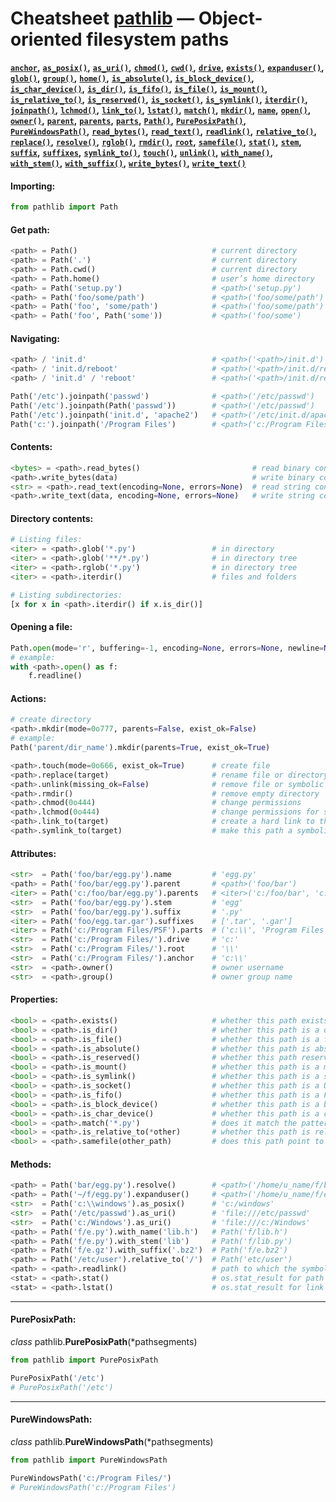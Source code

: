 # Cheatsheet [pathlib](https://docs.python.org/3/library/pathlib.html) — Object-oriented filesystem paths

**[`anchor`](#attributes)**__,__
**[`as_posix()`](#methods)**__,__
**[`as_uri()`](#methods)**__,__
**[`chmod()`](#actions)**__,__
**[`cwd()`](#get-path)**__,__
**[`drive`](#attributes)**__,__
**[`exists()`](#properties)**__,__
**[`expanduser()`](#methods)**__,__
**[`glob()`](#directory-contents)**__,__
**[`group()`](#attributes)**__,__
**[`home()`](#get-path)**__,__
**[`is_absolute()`](#properties)**__,__
**[`is_block_device()`](#properties)**__,__
**[`is_char_device()`](#properties)**__,__
**[`is_dir()`](#properties)**__,__
**[`is_fifo()`](#properties)**__,__
**[`is_file()`](#properties)**__,__
**[`is_mount()`](#properties)**__,__
**[`is_relative_to()`](#properties)**__,__
**[`is_reserved()`](#properties)**__,__
**[`is_socket()`](#properties)**__,__
**[`is_symlink()`](#properties)**__,__
**[`iterdir()`](#directory-contents)**__,__
**[`joinpath()`](#navigating)**__,__
**[`lchmod()`](#actions)**__,__
**[`link_to()`](#actions)**__,__
**[`lstat()`](#methods)**__,__
**[`match()`](#properties)**__,__
**[`mkdir()`](#actions)**__,__
**[`name`](#attributes)**__,__
**[`open()`](#opening-a-file)**__,__
**[`owner()`](#attributes)**__,__
**[`parent`](#attributes)**__,__
**[`parents`](#attributes)**__,__
**[`parts`](#attributes)**__,__
**[`Path()`](#get-path)**__,__
**[`PurePosixPath()`](#pureposixpath)**__,__
**[`PureWindowsPath()`](#purewindowspath)**__,__
**[`read_bytes()`](#contents)**__,__
**[`read_text()`](#contents)**__,__
**[`readlink()`](#methods)**__,__
**[`relative_to()`](#methods)**__,__
**[`replace()`](#actions)**__,__
**[`resolve()`](#methods)**__,__
**[`rglob()`](#directory-contents)**__,__
**[`rmdir()`](#actions)**__,__
**[`root`](#attributes)**__,__
**[`samefile()`](#properties)**__,__
**[`stat()`](#methods)**__,__
**[`stem`](#attributes)**__,__
**[`suffix`](#attributes)**__,__
**[`suffixes`](#attributes)**__,__
**[`symlink_to()`](#actions)**__,__
**[`touch()`](#actions)**__,__
**[`unlink()`](#actions)**__,__
**[`with_name()`](#methods)**__,__
**[`with_stem()`](#methods)**__,__
**[`with_suffix()`](#methods)**__,__
**[`write_bytes()`](#contents)**__,__
**[`write_text()`](#contents)**

#### Importing:
```python
from pathlib import Path
```

#### Get path:
```python
<path> = Path()                              # current directory
<path> = Path('.')                           # current directory
<path> = Path.cwd()                          # current directory
<path> = Path.home()                         # user’s home directory
<path> = Path('setup.py')                    # <path>('setup.py')
<path> = Path('foo/some/path')               # <path>('foo/some/path')
<path> = Path('foo', 'some/path')            # <path>('foo/some/path')
<path> = Path('foo', Path('some'))           # <path>('foo/some')
```

#### Navigating:
```python
<path> / 'init.d'                            # <path>('<path>/init.d')
<path> / 'init.d/reboot'                     # <path>('<path>/init.d/reboot')
<path> / 'init.d' / 'reboot'                 # <path>('<path>/init.d/reboot')

Path('/etc').joinpath('passwd')              # <path>('/etc/passwd')
Path('/etc').joinpath(Path('passwd'))        # <path>('/etc/passwd')
Path('/etc').joinpath('init.d', 'apache2')   # <path>('/etc/init.d/apache2')
Path('c:').joinpath('/Program Files')        # <path>('c:/Program Files')
```

#### Contents:
```python
<bytes> = <path>.read_bytes()                         # read binary contents
<path>.write_bytes(data)                              # write binary contents
<str> = <path>.read_text(encoding=None, errors=None)  # read string contents
<path>.write_text(data, encoding=None, errors=None)   # write string contents
```

#### Directory contents:
```python
# Listing files:
<iter> = <path>.glob('*.py')                 # in directory
<iter> = <path>.glob('**/*.py')              # in directory tree
<iter> = <path>.rglob('*.py')                # in directory tree
<iter> = <path>.iterdir()                    # files and folders

# Listing subdirectories:
[x for x in <path>.iterdir() if x.is_dir()]
```

#### Opening a file:
```python
Path.open(mode='r', buffering=-1, encoding=None, errors=None, newline=None)
# example:
with <path>.open() as f:
    f.readline()
```

#### Actions:
```python
# create directory
<path>.mkdir(mode=0o777, parents=False, exist_ok=False)
# example:
Path('parent/dir_name').mkdir(parents=True, exist_ok=True)

<path>.touch(mode=0o666, exist_ok=True)      # create file
<path>.replace(target)                       # rename file or directory
<path>.unlink(missing_ok=False)              # remove file or symbolic link
<path>.rmdir()                               # remove empty directory
<path>.chmod(0o444)                          # change permissions
<path>.lchmod(0o444)                         # change permissions for symbolic link
<path>.link_to(target)                       # create a hard link to the target
<path>.symlink_to(target)                    # make this path a symbolic link to target:
```

#### Attributes:
```python
<str>  = Path('foo/bar/egg.py').name         # 'egg.py'
<path> = Path('foo/bar/egg.py').parent       # <path>('foo/bar')
<iter> = Path('c:/foo/bar/egg.py').parents   # <iter>('c:/foo/bar', 'c:/foo', 'c:/')
<str>  = Path('foo/bar/egg.py').stem         # 'egg'
<str>  = Path('foo/bar/egg.py').suffix       # '.py'
<iter> = Path('foo/egg.tar.gar').suffixes    # ['.tar', '.gar']
<iter> = Path('c:/Program Files/PSF').parts  # ('c:\\', 'Program Files', 'PSF')
<str>  = Path('c:/Program Files/').drive     # 'c:'
<str>  = Path('c:/Program Files/').root      # '\\'
<str>  = Path('c:/Program Files/').anchor    # 'c:\\'
<str>  = <path>.owner()                      # owner username
<str>  = <path>.group()                      # owner group name
```

#### Properties:
```python
<bool> = <path>.exists()                     # whether this path exists
<bool> = <path>.is_dir()                     # whether this path is a directory
<bool> = <path>.is_file()                    # whether this path is a file
<bool> = <path>.is_absolute()                # whether this path is absolute
<bool> = <path>.is_reserved()                # whether this path reserved
<bool> = <path>.is_mount()                   # whether this path is a mount point
<bool> = <path>.is_symlink()                 # whether this path is a symbolic link
<bool> = <path>.is_socket()                  # whether this path is a Unix socket
<bool> = <path>.is_fifo()                    # whether this path is a FIFO
<bool> = <path>.is_block_device()            # whether this path is a block device
<bool> = <path>.is_char_device()             # whether this path is a character device
<bool> = <path>.match('*.py')                # does it match the pattern
<bool> = <path>.is_relative_to(*other)       # whether this path is relative to another path
<bool> = <path>.samefile(other_path)         # does this path point to the same file
```

#### Methods:
```python
<path> = Path('bar/egg.py').resolve()        # <path>('/home/u_name/f/bar/egg.py')
<path> = Path('~/f/egg.py').expanduser()     # <path>('/home/u_name/f/egg.py')
<str>  = Path('c:\\windows').as_posix()      # 'c:/windows'
<str>  = Path('/etc/passwd').as_uri()        # 'file:///etc/passwd'
<str>  = Path('c:/Windows').as_uri()         # 'file:///c:/Windows'
<path> = Path('f/e.py').with_name('lib.h')   # Path('f/lib.h')
<path> = Path('f/e.py').with_stem('lib')     # Path('f/lib.py')
<path> = Path('f/e.gz').with_suffix('.bz2')  # Path('f/e.bz2')
<path> = Path('/etc/user').relative_to('/')  # Path('etc/user')
<path> = <path>.readlink()                   # path to which the symbolic link points
<stat> = <path>.stat()                       # os.stat_result for path
<stat> = <path>.lstat()                      # os.stat_result for link
```

---

#### PurePosixPath:
*class* pathlib.**PurePosixPath**(*pathsegments)
```python
from pathlib import PurePosixPath

PurePosixPath('/etc')
# PurePosixPath('/etc')
```

---

#### PureWindowsPath:
*class* pathlib.**PureWindowsPath**(*pathsegments)

```python
from pathlib import PureWindowsPath

PureWindowsPath('c:/Program Files/')
# PureWindowsPath('c:/Program Files')
```
